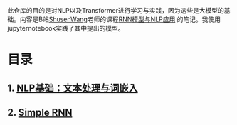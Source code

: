 此仓库的目的是对NLP以及Transformer进行学习与实践，因为这些是大模型的基础。内容是B站[ShusenWang](https://space.bilibili.com/1369507485)老师的课程[RNN模型与NLP应用](https://www.bilibili.com/video/BV1w54y1L7xK?spm_id_from=333.788.videopod.sections&vd_source=e63f08e3795a7d51a7cfc6c0294d87ee) 的笔记。我使用jupyternotebook实践了其中提出的模型。

# 目录
## 1. [NLP基础：文本处理与词嵌入](Preliminaries/NLP基础：文本处理与词嵌入.md)
## 2. [Simple RNN](RNN/Simple_RNN.md) 

